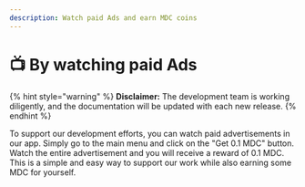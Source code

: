 ```yaml
---
description: Watch paid Ads and earn MDC coins
---
```


# 📺 By watching paid Ads

{% hint style="warning" %}
**Disclaimer:** The development team is working diligently, and the documentation will be updated with each new release.
{% endhint %}

To support our development efforts, you can watch paid advertisements in our app. Simply go to the main menu and click on the "Get 0.1 MDC" button. Watch the entire advertisement and you will receive a reward of 0.1 MDC. This is a simple and easy way to support our work while also earning some MDC for yourself.

